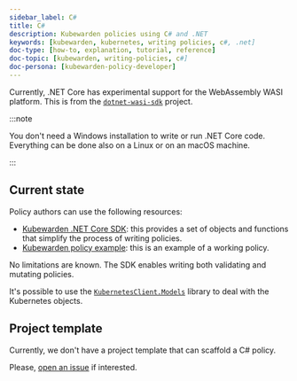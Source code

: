 ```yaml
---
sidebar_label: C#
title: C#
description: Kubewarden policies using C# and .NET
keywords: [kubewarden, kubernetes, writing policies, c#, .net]
doc-type: [how-to, explanation, tutorial, reference]
doc-topic: [kubewarden, writing-policies, c#]
doc-persona: [kubewarden-policy-developer]
---
```


<head>
  <link rel="canonical" href="https://docs.kubewarden.io/writing-policies/dotnet"/>
</head>

Currently, .NET Core has experimental support for the WebAssembly WASI platform.
This is from the [`dotnet-wasi-sdk`](https://github.com/SteveSandersonMS/dotnet-wasi-sdk) project.

:::note

You don't need a Windows installation to write or run .NET Core code.
Everything can be done also on a Linux or on an macOS machine.

:::

## Current state

Policy authors can use the following resources:

- [Kubewarden .NET Core SDK](https://github.com/kubewarden/policy-sdk-dotnet):
this provides a set of objects and functions that simplify the process of writing policies.
- [Kubewarden policy example](https://github.com/kubewarden/policy-sdk-dotnet/tree/main/example):
this is an example of a working policy.

No limitations are known.
The SDK enables writing both validating and mutating policies.

It's possible to use the
[`KubernetesClient.Models`](https://www.nuget.org/packages/KubernetesClient.Models)
library to deal with the Kubernetes objects.

## Project template

Currently, we don't have a project template that can scaffold a C# policy.

Please, [open an issue](https://github.com/kubewarden/policy-sdk-dotnet/issues)
if interested.
